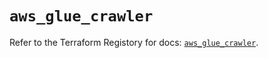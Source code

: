 # `aws_glue_crawler`

Refer to the Terraform Registory for docs: [`aws_glue_crawler`](https://registry.terraform.io/providers/hashicorp/aws/5.5.0/docs/resources/glue_crawler).
